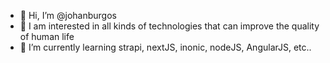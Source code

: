 - 👋 Hi, I’m @johanburgos
- 👀 I am interested in all kinds of technologies that can improve the quality of human life
- 🌱 I’m currently learning strapi, nextJS, inonic, nodeJS, AngularJS, etc..

<!---
johanburgos/johanburgos is a ✨ special ✨ repository because its `README.md` (this file) appears on your GitHub profile.
You can click the Preview link to take a look at your changes.
--->
